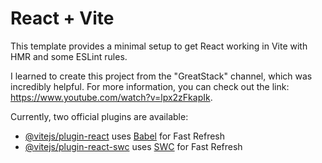 # React + Vite

This template provides a minimal setup to get React working in Vite with HMR and some ESLint rules.

I learned to create this project from the "GreatStack" channel, which was incredibly helpful. For more information, you can check out the link: https://www.youtube.com/watch?v=lpx2zFkapIk.

 
Currently, two official plugins are available:

- [@vitejs/plugin-react](https://github.com/vitejs/vite-plugin-react/blob/main/packages/plugin-react/README.md) uses [Babel](https://babeljs.io/) for Fast Refresh
- [@vitejs/plugin-react-swc](https://github.com/vitejs/vite-plugin-react-swc) uses [SWC](https://swc.rs/) for Fast Refresh
